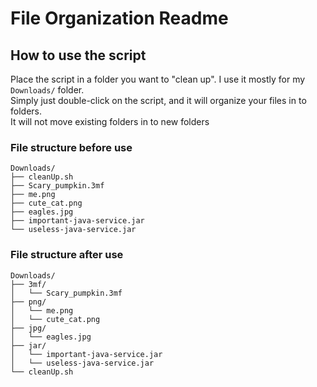 # File Organization Readme

## How to use the script

Place the script in a folder you want to "clean up". I use it mostly for my `Downloads/` folder. \
Simply just double-click on the script, and it will organize your files in to folders. \
It will not move existing folders in to new folders

### File structure before use

```text
Downloads/
├── cleanUp.sh
├── Scary_pumpkin.3mf
├── me.png
├── cute_cat.png
├── eagles.jpg
├── important-java-service.jar
└── useless-java-service.jar
```

### File structure after use

```text
Downloads/
├── 3mf/
│   └── Scary_pumpkin.3mf
├── png/
│   └── me.png
│   └── cute_cat.png
├── jpg/
│   └── eagles.jpg
├── jar/
│   └── important-java-service.jar
│   └── useless-java-service.jar
└── cleanUp.sh
```
